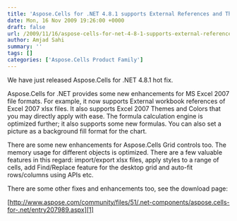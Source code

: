 ```yaml
---
title: 'Aspose.Cells for .NET 4.8.1 supports External References and Themes for Excel 2007 formats'
date: Mon, 16 Nov 2009 19:26:00 +0000
draft: false
url: /2009/11/16/aspose-cells-for-net-4-8-1-supports-external-references-and-themes-for-excel-2007-formats/
author: Amjad Sahi
summary: ''
tags: []
categories: ['Aspose.Cells Product Family']
---
```


We have just released Aspose.Cells for .NET 4.8.1 hot fix.

Aspose.Cells for .NET provides some new enhancements for MS Excel 2007 file formats. For example, it now supports External workbook references of Excel 2007 xlsx files. It also supports Excel 2007 Themes and Colors that you may directly apply with ease. The formula calculation engine is optimized further; it also supports some new formulas. You can also set a picture as a background fill format for the chart.

There are some new enhancements for Aspose.Cells Grid controls too. The memory usage for different objects is optimized. There are a few valuable features in this regard: import/export xlsx files, apply styles to a range of cells, add Find/Replace feature for the desktop grid and auto-fit rows/columns using APIs etc.

There are some other fixes and enhancements too, see the download page:

[http://www.aspose.com/community/files/51/.net-components/aspose.cells-for-.net/entry207989.aspx][1]




[1]: http://www.aspose.com/community/files/51/.net-components/aspose.cells-for-.net/entry207989.aspx




